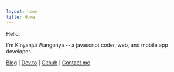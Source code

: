 ```yaml
---
layout: home
title: Home
---
```


Hello.

I'm Kinyanjui Wangonya -- a javascript coder, web, and mobile app developer.

[Blog](/blog) | [Dev.to](https://dev.to/wangonya) | [Github](https://github.com/wang0nya) | [Contact me](mailto:kwangonya@gmail.com)